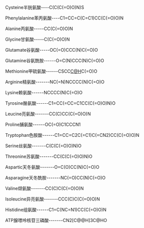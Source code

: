Cysteine半胱氨酸----C(C(C(=O)O)N)S

Phenylalanine苯丙氨酸----C1=CC=C(C=C1)CC(C(=O)O)N

Alanine丙氨酸-----CC(C(=O)O)N

Glycine甘氨酸-----C(C(=O)O)N

Glutamate谷氨酸-----OC(=O)CCC(N)C(=O)O

Glutamine谷氨酰胺------O=C(N)CCC(N)C(=O)O

Methionine甲硫氨酸------CSCC[C@H](N)C(=O)O

Arginine精氨酸-------NC(=N)NCCCC(N)C(=O)O

Lysine赖氨酸------NCCCC(N)C(=O)O

Tyrosine酪氨酸------C1=CC(=CC=C1CC(C(=O)O)N)O

Leucine亮氨酸-------CC(C)CC(C(=O)O)N

Proline脯氨酸------OC(=O)C1CCCN1

Tryptophan色胺酸------C1=CC=C2C(=C1)C(=CN2)CC(C(=O)O)N

Serine丝氨酸-------C(C(C(=O)O)N)O

Threonine苏氨酸-------CC(C(C(=O)O)N)O

Aspartic天冬氨酸-------O=C(O)CC(N)C(=O)O

Asparagine天冬酰胺-------NC(=O)CC(N)C(=O)O

Valine缬氨酸-------CC(C)C(C(=O)O)N

Isoleucine异亮氨酸-------CCC(C)C(C(=O)O)N

Histidine组氨酸------C1=C(NC=N1)CC(C(=O)O)N

ATP腺嘌呤核苷三磷酸-------CN2[C@@H]3C@HO



